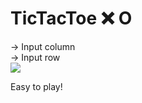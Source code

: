 # TicTacToe ❌ O
-> Input column<br>
-> Input row<br>
<img src="https://cdn.discordapp.com/attachments/627202547962347552/1017049992214622259/Screenshot_2022-09-07_193216.png">

Easy to play!
